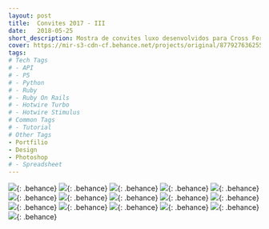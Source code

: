 ```yaml
---
layout: post
title:  Convites 2017 - III
date:   2018-05-25
short_description: Mostra de convites luxo desenvolvidos para Cross Formaturas no ano de 2017.
cover: https://mir-s3-cdn-cf.behance.net/projects/original/87792763625501.Y3JvcCw4NzIsNjgzLDI2NSww.png
tags:
# Tech Tags
# - API
# - P5
# - Python
# - Ruby
# - Ruby On Rails
# - Hotwire Turbo
# - Hotwire Stimulus
# Common Tags
# - Tutorial
# Other Tags
- Portfilio
- Design
- Photoshop
# - Spreadsheet
---
```


![](https://mir-s3-cdn-cf.behance.net/project_modules/fs/a6f23263625501.5ab7eb6f1c3a7.png){: .behance}
![](https://mir-s3-cdn-cf.behance.net/project_modules/fs/db1a2363625501.5ab7eb6f1d401.png){: .behance}
![](https://mir-s3-cdn-cf.behance.net/project_modules/fs/f1027e63625501.5ab7eb6f1f517.png){: .behance}
![](https://mir-s3-cdn-cf.behance.net/project_modules/fs/c2d78e63625501.5ab7eb6f20163.png){: .behance}
![](https://mir-s3-cdn-cf.behance.net/project_modules/fs/9c62a763625501.5ab7eb6f1de00.png){: .behance}
![](https://mir-s3-cdn-cf.behance.net/project_modules/fs/13464863625501.5ab7eb6f1da72.png){: .behance}
![](https://mir-s3-cdn-cf.behance.net/project_modules/fs/51cca863625501.5ab7eb6f1f860.png){: .behance}
![](https://mir-s3-cdn-cf.behance.net/project_modules/fs/edb66263625501.5ab7eb6f1bf9a.png){: .behance}
![](https://mir-s3-cdn-cf.behance.net/project_modules/fs/58991f63625501.5ab7eb6f1fb71.png){: .behance}
![](https://mir-s3-cdn-cf.behance.net/project_modules/fs/a1587363625501.5ab7eb6f1eebe.png){: .behance}
![](https://mir-s3-cdn-cf.behance.net/project_modules/fs/bda4bc63625501.5ab7eb6f1d783.png){: .behance}
![](https://mir-s3-cdn-cf.behance.net/project_modules/fs/76ce4063625501.5ab7eb6f1e1ce.png){: .behance}
![](https://mir-s3-cdn-cf.behance.net/project_modules/fs/c143fe63625501.5ab7eb6f1c6f7.png){: .behance}
![](https://mir-s3-cdn-cf.behance.net/project_modules/fs/6bdc7a63625501.5ab7eb6f1cf4d.png){: .behance}
![](https://mir-s3-cdn-cf.behance.net/project_modules/fs/3cffe663625501.5ab7eb6f1e821.png){: .behance}
![](https://mir-s3-cdn-cf.behance.net/project_modules/fs/fd04d263625501.5ab7eb6f1ca26.png){: .behance}



